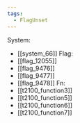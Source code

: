 ```yaml
---
tags:
  - FlagUnset
---
```

System:
- [[system_66]]
Flag:
- [[flag_12055]]
- [[flag_9476]]
- [[flag_9477]]
- [[flag_9478]]
Fn:
- [[t2100_function3]]
- [[t2100_function5]]
- [[t2100_function6]]
- [[t2100_function7]]
